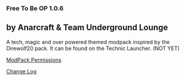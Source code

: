 ### Free To Be OP 1.0.6
## by Anarcraft & Team Underground Lounge

A tech, magic and over powered themed modpack inspired by the Direwolf20 pack.  It can be found on the Technic Launcher. (NOT YET)

[ModPack Permissions](ModPack-Permissions.md)

[Change Log](Change-Log.md)
